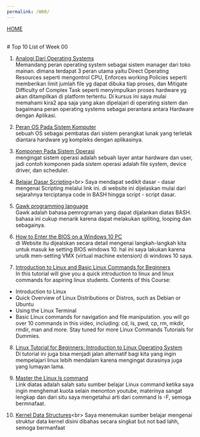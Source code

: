 ```yaml
---
permalink: /W00/
---
```

[HOME](../)

<br>
# Top 10 List of Week 00

1. [Analogi Dari Operating Systems](https://classroom.udacity.com/courses/ud923/lessons/3014898657/concepts/30622485370923)<br>
Memandang peran operating system sebagai sistem manager dari toko mainan. dimana terdapat 3 peran utama yaitu Direct Operating Resources seperti mengontrol CPU, Enforces working Policies seperti memberikan limit jumlah file yg dapat dibuka tiap proses, dan Mitigate Difficulty of Complex Task seperti menyimpulkan proses hardware yg akan ditampilkan di platform tertentu. Di kursus ini saya mulai memahami kira2 apa saja yang akan dipelajari di operating sistem dan bagaimana peran operating systems sebagai perantara antara Hardware dengan Aplikasi.

2. [Peran OS Pada Sistem Komputer](https://classroom.udacity.com/courses/ud923/lessons/3014898657/concepts/34183989460923)<br>
sebuah OS sebagai pembatas dari sistem perangkat lunak yang terletak diantara hardware yg kompleks dengan aplikasinya.

3. [Komponen Pada Sistem Operasi](https://classroom.udacity.com/courses/ud923/lessons/3014898657/concepts/30622485380923)<br>
mengingat sistem operasi adalah sebuah layer antar hardware dan user, jadi contoh komponen pada sistem operasi adalah file system, device driver, dan scheduler.

4. [Belajar Dasar Scripting](https://en.wikipedia.org/wiki/Bash_(Unix_shell))<br>
Saya mendapat sedikit dasar - dasar mengenai Scripting melalui link ini. di website ini dijelaskan mulai dari sejarahnya terciptanya code in BASH hingga script - script dasar. 

5. [Gawk programming language](https://www.gnu.org/software/gawk/)<br>
Gawk adalah bahasa pemrograman yang dapat dijalankan diatas BASH. bahasa ini cukup menarik karena dapat melakukan spliting, looping dan sebagainya.

6. [How to Enter the BIOS on a Windows 10 PC](https://www.laptopmag.com/articles/access-bios-windows-10)<br>
di Website itu dijealskan secara detail mengenai langkah-langkah kita untuk masuk ke setting BIOS windows 10. hal ini saya lakukan karena unutk men-setting VMX (virtual machine extension) di windows 10 saya.

7. [Introduction to Linux and Basic Linux Commands for Beginners](https://www.youtube.com/watch?v=IVquJh3DXUA)<br>
In this tutorial will give you a quick introduction to linux and linux commands for aspiring linux students.
Contents of this Course:
  + Introduction to Linux
  + Quick Overview of Linux Distributions or Distros, such as Debian or Ubuntu
  + Using the Linux Terminal
  + Basic Linux commands for navigation and file manipulation.
you will go over 10 commands in this video, including: cd, ls, pwd, cp, rm, mkdir, rmdir, man and more. Stay tuned for more Linux Commands Tutorials for Dummies.

8. [Linux Tutorial for Beginners: Introduction to Linux Operating System](https://www.youtube.com/watch?v=V1y-mbWM3B8)<br>
Di tutorial ini juga bisa menjadi jalan alternatif bagi kita yang ingin mempelajari linux lebih mendalam karena mengingat durasinya juga yang lumayan lama.

9. [Master the Linux ls command](https://opensource.com/article/19/7/master-ls-command)<br>
Link diatas adalah salah satu sumber belajar Linux command ketika saya ingin menghemat kuota selain menonton youtube, materinya sangat lengkap  dan dari situ saya mengetahui arti dari command ls -F, semoga bermnafaat.

10. [Kernel Data Structures](https://www.tutorialspoint.com/Kernel-Data-Structures#:~:text=The%20kernel%20data%20structures%20are,the%20details%20about%20the%20process.&text=They%20may%20contain%20data%20as%20well%20as%20pointers%20to%20other%20data%20structures.)<br>
Saya menemukan sumber belajar mengenai struktur data kernel disini dibahas secara singkat but not bad lahh, semoga bermanfaat
